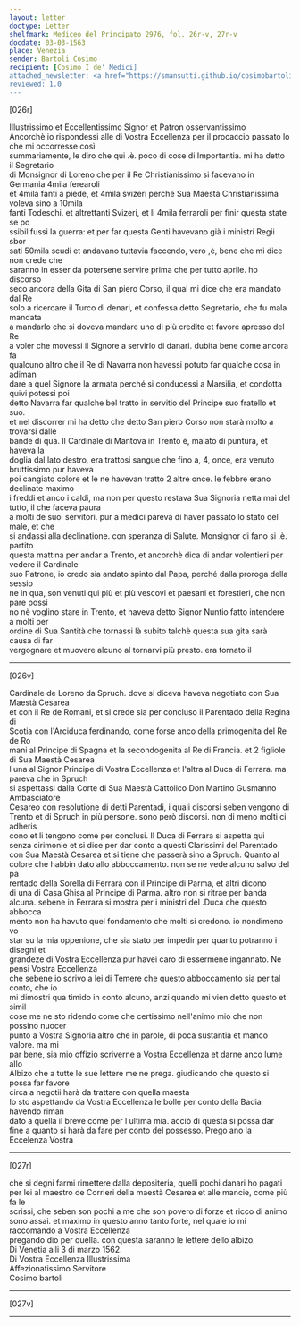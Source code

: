```yaml
---
layout: letter
doctype: Letter
shelfmark: Mediceo del Principato 2976, fol. 26r-v, 27r-v
docdate: 03-03-1563
place: Venezia
sender: Bartoli Cosimo
recipient: [Cosimo I de' Medici]
attached_newsletter: <a href="https://smansutti.github.io/cosimobartoli/texts/3079_035/">3079_035</a>
reviewed: 1.0
---
```


[026r]  
  
  
Illustrissimo et Eccellentissimo Signor et Patron osservantissimo  
Ancorchè io rispondessi alle di Vostra Eccellenza per il procaccio passato lo che mi occorresse così  
summariamente, le diro che qui .è. poco di cose di Importantia. mi ha detto il Segretario  
di Monsignor di Loreno che per il Re Christianissimo si facevano in Germania 4mila ferearoli  
et 4mila fanti a piede, et 4mila svizeri perché Sua Maestà Christianissima voleva sino a 10mila  
fanti Todeschi. et altrettanti Svizeri, et li 4mila ferraroli per finir questa state se po  
ssibil fussi la guerra: et per far questa Genti havevano già i ministri Regii sbor  
sati 50mila scudi et andavano tuttavia faccendo, vero ,è, bene che mi dice non crede che  
saranno in esser da potersene servire prima che per tutto aprile. ho discorso  
seco ancora della Gita di San piero Corso, il qual mi dice che era mandato dal Re  
solo a ricercare il Turco di denari, et confessa detto Segretario, che fu mala mandata  
a mandarlo che si doveva mandare uno di più credito et favore apresso del Re  
a voler che movessi il Signore a servirlo di danari. dubita bene come ancora fa  
qualcuno altro che il Re di Navarra non havessi potuto far qualche cosa in adiman  
dare a quel Signore la armata perché si conducessi a Marsilia, et condotta quivi potessi poi  
detto Navarra far qualche bel tratto in servitio del Principe suo fratello et suo.  
et nel discorrer mi ha detto che detto San piero Corso non starà molto a trovarsi dalle  
bande di qua. Il Cardinale di Mantova in Trento è, malato di puntura, et haveva la  
doglia dal lato destro, era trattosi sangue che fino a, 4, once, era venuto bruttissimo pur haveva  
poi cangiato colore et le ne havevan tratto 2 altre once. le febbre erano declinate maximo  
i freddi et anco i caldi, ma non per questo restava Sua Signoria netta mai del tutto, il che faceva paura  
a molti de suoi servitori. pur a medici pareva di haver passato lo stato del male, et che  
si andassi alla declinatione. con speranza di Salute. Monsignor di fano si .è. partito  
questa mattina per andar a Trento, et ancorchè dica di andar volentieri per vedere il Cardinale  
suo Patrone, io credo sia andato spinto dal Papa, perché dalla proroga della sessio  
ne in qua, son venuti qui più et più vescovi et paesani et forestieri, che non pare possi  
no nè voglino stare in Trento, et haveva detto Signor Nuntio fatto intendere a molti per  
ordine di Sua Santità che tornassi là subito talchè questa sua gita sarà causa di far  
vergognare et muovere alcuno al tornarvi più presto. era tornato il  
  
---  

[026v]  
  
  
Cardinale de Loreno da Spruch. dove si diceva haveva negotiato con  Sua Maestà Cesarea  
et con il Re de Romani, et si crede sia per concluso il Parentado della Regina di  
Scotia con l'Arciduca ferdinando, come forse anco della primogenita del Re de Ro  
mani al Principe di Spagna et la secondogenita al Re di Francia. et 2 figliole di Sua Maestà Cesarea  
l una al Signor Principe di Vostra Eccellenza et l'altra al Duca di Ferrara. ma pareva che in Spruch  
si aspettassi dalla Corte di Sua Maestà Cattolico Don Martino Gusmanno Ambasciatore  
Cesareo con resolutione di detti Parentadi, i quali discorsi seben vengono di  
Trento et di Spruch in più persone. sono però discorsi. non di meno molti ci adheris  
cono et li tengono come per conclusi. Il Duca di Ferrara si aspetta qui  
senza cirimonie et si dice per dar conto a questi Clarissimi del Parentado  
con Sua Maestà Cesarea et si tiene che passerà sino a Spruch. Quanto al  
colore che habbin dato allo abboccamento. non se ne vede alcuno salvo del pa  
rentado della Sorella di Ferrara con il Principe di Parma, et altri dicono  
di una di Casa Ghisa al Principe di Parma. altro non si ritrae per banda  
alcuna. sebene in Ferrara si mostra per i ministri del .Duca che questo abbocca  
mento non ha havuto quel fondamento che molti si credono. io nondimeno vo  
star su la mia oppenione, che sia stato per impedir per quanto potranno i disegni et  
grandeze di Vostra Eccellenza pur havei caro di essermene ingannato. Ne pensi Vostra Eccellenza  
che sebene io scrivo a lei di Temere che questo abboccamento sia per tal conto, che io  
mi dimostri qua timido in conto alcuno, anzi quando mi vien detto questo et simil  
cose me ne sto ridendo come che certissimo nell'animo mio che non possino nuocer  
punto a Vostra Signoria altro che in parole, di poca sustantia et manco valore. ma mi  
par bene, sia mio offizio scriverne a Vostra Eccellenza et darne anco lume allo  
Albizo che a tutte le sue lettere me ne prega. giudicando che questo si possa far favore  
circa a negotii harà da trattare con quella maesta  
Io sto aspettando da Vostra Eccellenza le bolle per conto della Badia havendo riman  
dato a quella il breve come per l ultima mia. acciò di questa si possa dar  
fine a quanto si harà da fare per conto del possesso. Prego ano la Eccelenza Vostra  
  
---  

[027r]  
  
  
che si degni farmi rimettere dalla depositeria, quelli pochi danari ho pagati  
per lei al maestro de Corrieri della maestà Cesarea et alle mancie, come più fa le  
scrissi, che seben son pochi a me che son povero di forze et ricco di animo  
sono assai. et maximo in questo anno tanto forte, nel quale io mi raccomando a Vostra Eccellenza  
pregando dio per quella. con questa saranno le lettere dello albizo.  
Di Venetia alli 3 di marzo 1562.  
Di Vostra Eccellenza Illustrissima  
Affezionatissimo Servitore  
Cosimo bartoli  
  
---  

[027v]  
  
  
  
---  

